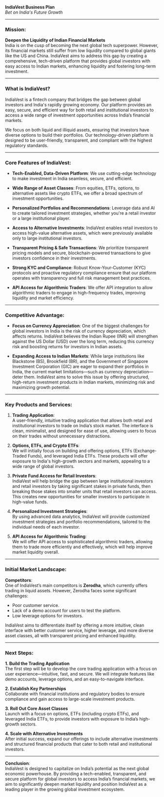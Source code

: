 **IndiaVest Business Plan**  
*Bet on India's Future Growth*

---

### Mission:  
**Deepen the Liquidity of Indian Financial Markets**  
India is on the cusp of becoming the next global tech superpower. However, its financial markets still suffer from low liquidity compared to global giants like the US and China. IndiaVest aims to address this gap by creating a comprehensive, tech-driven platform that provides global investors with easy access to Indian markets, enhancing liquidity and fostering long-term investment.

---

### What is IndiaVest?  
IndiaVest is a fintech company that bridges the gap between global investors and India's rapidly growing economy. Our platform provides an easy, secure, and efficient way for both retail and institutional investors to access a wide range of investment opportunities across India’s financial markets. 

We focus on both liquid and illiquid assets, ensuring that investors have diverse options to build their portfolios. Our technology-driven platform is designed to be user-friendly, transparent, and compliant with the highest regulatory standards.

---

### Core Features of IndiaVest:

- **Tech-Enabled, Data-Driven Platform**: We use cutting-edge technology to make investment in India seamless, secure, and efficient.
  
- **Wide Range of Asset Classes**: From equities, ETFs, options, to alternative assets like crypto ETFs, we offer a broad spectrum of investment opportunities.

- **Personalized Portfolios and Recommendations**: Leverage data and AI to create tailored investment strategies, whether you're a retail investor or a large institutional player.

- **Access to Alternative Investments**: IndiaVest enables retail investors to access high-value alternative assets, which were previously available only to large institutional investors.

- **Transparent Pricing & Safe Transactions**: We prioritize transparent pricing models and secure, blockchain-powered transactions to give investors confidence in their investments.

- **Strong KYC and Compliance**: Robust Know-Your-Customer (KYC) protocols and proactive regulatory compliance ensure that our platform operates with transparency and full risk management best practices.

- **API Access for Algorithmic Traders**: We offer API integration to allow algorithmic traders to engage in high-frequency trades, improving liquidity and market efficiency.

---

### Competitive Advantage:

- **Focus on Currency Appreciation**: One of the biggest challenges for global investors in India is the risk of currency depreciation, which affects returns. IndiaVest believes the Indian Rupee (INR) will strengthen against the US Dollar (USD) over the long term, reducing this currency risk and boosting returns for investors in Indian assets.

- **Expanding Access to Indian Markets**: While large institutions like Blackstone (BS), Brookfield (BR), and the Government of Singapore Investment Corporation (GIC) are eager to expand their portfolios in India, the current market limitations—such as currency depreciation—deter them. IndiaVest aims to solve this issue by offering structured, high-return investment products in Indian markets, minimizing risk and maximizing growth potential.

---

### Key Products and Services:

1. **Trading Application**:  
   A user-friendly, intuitive trading application that allows both retail and institutional investors to trade on India’s stock market. The interface is clean, minimalist, and designed for ease of use, allowing users to focus on their trades without unnecessary distractions.

2. **Options, ETFs, and Crypto ETFs**:  
   We will initially focus on building and offering options, ETFs (Exchange-Traded Funds), and leveraged India ETFs. These products will offer exposure to India's high-growth sectors and markets, appealing to a wide range of global investors.

3. **Private Fund Access for Retail Investors**:  
   IndiaVest will help bridge the gap between large institutional investors and retail investors by taking significant stakes in private funds, then breaking those stakes into smaller units that retail investors can access. This creates new opportunities for smaller investors to participate in high-value funds.

4. **Personalized Investment Strategies**:  
   By using advanced data analytics, IndiaVest will provide customized investment strategies and portfolio recommendations, tailored to the individual needs of each investor.

5. **API Access for Algorithmic Trading**:  
   We will offer API access to sophisticated algorithmic traders, allowing them to trade more efficiently and effectively, which will help improve market liquidity overall.

---

### Initial Market Landscape:  
**Competitors**:  
One of IndiaVest’s main competitors is **Zerodha**, which currently offers trading in liquid assets. However, Zerodha faces some significant challenges:

- Poor customer service.
- Lack of a demo account for users to test the platform.
- Low leverage options for investors.

IndiaVest aims to differentiate itself by offering a more intuitive, clean interface with better customer service, higher leverage, and more diverse asset classes, all with transparent pricing and enhanced liquidity.

---

### Next Steps:

**1. Build the Trading Application**  
The first step will be to develop the core trading application with a focus on user experience—intuitive, fast, and secure. We will integrate features like demo accounts, leverage options, and an easy-to-navigate interface.

**2. Establish Key Partnerships**  
Collaborate with financial institutions and regulatory bodies to ensure compliance and gain access to large-scale investment products.

**3. Roll Out Core Asset Classes**  
Launch with a focus on options, ETFs (including crypto ETFs), and leveraged India ETFs, to provide investors with exposure to India’s high-growth sectors.

**4. Scale with Alternative Investments**  
After initial success, expand our offerings to include alternative investments and structured financial products that cater to both retail and institutional investors.

---

**Conclusion**:  
IndiaVest is designed to capitalize on India’s potential as the next global economic powerhouse. By providing a tech-enabled, transparent, and secure platform for global investors to access India’s financial markets, we aim to significantly deepen market liquidity and position IndiaVest as a leading player in the growing global investment ecosystem.